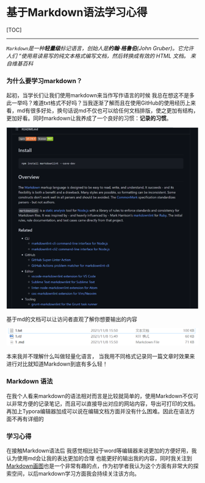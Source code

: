 # 基于Markdown语法学习心得

[TOC]

------

*`Markdown`是一种**轻量级**标记语言，创始人是**约翰·格鲁伯**(John Gruber)。它允许人们 “使用易读易写的纯文本格式编写文档，然后转换成有效的 HTML 文档。*
*来自维基百科*

### 为什么要学习markdown？

起初，当学长们让我们使用markdown来当作写作语言的时候 我总在想这不是多此一举吗？难道txt格式不好吗？当我逐渐了解而且在使用GitHub的使用经历上来看，md有很多好处，换句话说md不仅也可以给任何文档排版，使之更加有结构，更加好看。同时markdown让我养成了一个良好的习惯：**记录的习惯**。

<img src="../阶段一/QQ图片20211108152902.png"></img>

基于md的文档可以让访问者直观了解你想要输出的内容

<img src="../阶段一/QQ图片20211108155113.png"></img>

本来我并不理解什么叫做轻量化语言， 当我用不同格式记录同一篇文章时效果来进行对比就知道Markdown到底有多么轻！



### Markdown 语法

在我个人看来markdown的语法相对而言是比较就简单的，使用Markdown不仅可以非常方便的记录笔记，而且可以直接导出对应的网站内容，导出可打印的文档。再加上Typora编辑器加成可以说在编辑文档方面并没有什么困难。因此在语法方面不再有详细的

### 学习心得

在接触Markdown语法后 我感觉相比较于word等编辑器来说更加的方便好用，我认为使用md会让我的表达更加的合理 也能更好的输出我的内容，同时我关注到 <u>Markdown画图</u>也是一个非常有趣的点，作为初学者我认为这个方面有非常大的探索空间，以后markdown学习方面我会持续关注该方向。






